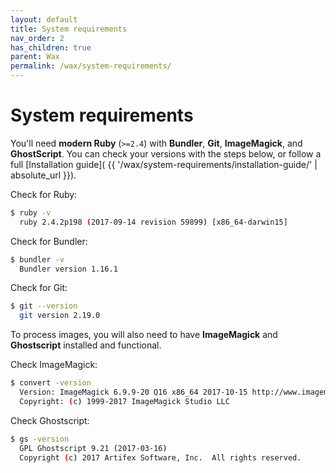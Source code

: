 ```yaml
---
layout: default
title: System requirements
nav_order: 2
has_children: true
parent: Wax
permalink: /wax/system-requirements/
---
```


# System requirements

You'll need __modern Ruby__ (`>=2.4`) with __Bundler__,  __Git__, __ImageMagick__, and __GhostScript__. You can check your versions with the steps below, or follow a full [Installation guide]( {{ '/wax/system-requirements/installation-guide/' | absolute_url }}).

Check for Ruby:

```sh
$ ruby -v
  ruby 2.4.2p198 (2017-09-14 revision 59899) [x86_64-darwin15]
```

Check for Bundler:

```sh
$ bundler -v
  Bundler version 1.16.1
```

Check for Git:

```sh
$ git --version
  git version 2.19.0
```

To process images, you will also need to have __ImageMagick__ and __Ghostscript__ installed and functional.

Check ImageMagick:

```sh
$ convert -version
  Version: ImageMagick 6.9.9-20 Q16 x86_64 2017-10-15 http://www.imagemagick.org
  Copyright: (c) 1999-2017 ImageMagick Studio LLC
```

Check Ghostscript:

```sh
$ gs -version
  GPL Ghostscript 9.21 (2017-03-16)
  Copyright (c) 2017 Artifex Software, Inc.  All rights reserved.
```
